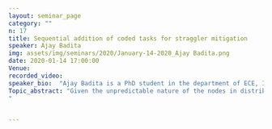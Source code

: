 ```yaml
---
layout: seminar_page
category: ""
n: 17
title: Sequential addition of coded tasks for straggler mitigation
speaker: Ajay Badita
img: assets/img/seminars/2020/January-14-2020_Ajay Badita.png
date: 2020-01-14 17:00:00 
Venue:
recorded_video: 
speaker_bio:  "Ajay Badita is a PhD student in the department of ECE, IISc-Bengaluru, working under the supervision of Prof. Parimal Parag."
Topic_abstract: "Given the unpredictable nature of the nodes in distributed computing systems, some of the tasks can be significantly delayed. Such delayed tasks are called stragglers. In order to mitigate stragglers, redundancy in computation is often employed by encoding k tasks to n tasks such that any k of them can help ascertain the completion of the tasks. Two important metrics of interest are service completion time of the k tasks, and server utilization cost which is sum of time each server spends working on the tasks. Even though starting all n jobs at the start (t = 0) leads to lower mean service completion time, it leads to higher mean server utilization cost. We consider a proactive straggler mitigation strategy where n0 <= n tasks are started at t = 0 while the remaining n − n0 tasks are launched when l0 <= min(n0, k) tasks finish. The tasks are halted when k tasks finish. This gives a flexible forking strategy with multiple parameters. We analyze the mean of two performance metrics for the proposed forking strategy when the random task completion time at each server is independent and distributed as a shifted exponential. This talk demonstrates an effective algorithm to find the tradeoff between the two performance metrics mean server utilization cost and mean service completion time so as to choose efficient choice of parameters. This work has been accepted at INFOCOM-2020 conference.
"


---
```


